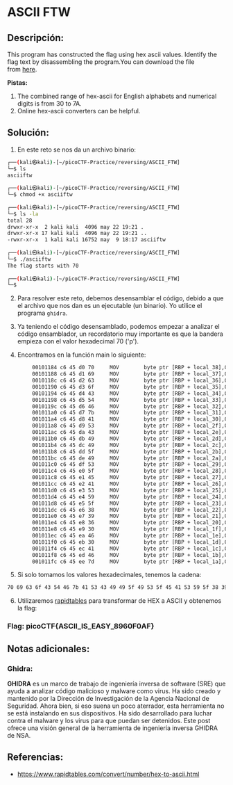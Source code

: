 # ASCII FTW

## Descripción: 
This program has constructed the flag using hex ascii values. Identify the flag text by disassembling the program.You can download the file from [here](https://artifacts.picoctf.net/c/508/asciiftw).

**Pistas:**
1. The combined range of hex-ascii for English alphabets and numerical digits is from 30 to 7A.
2. Online hex-ascii converters can be helpful.

## Solución:
1. En este reto se nos da un archivo binario:

```bash
┌──(kali㉿kali)-[~/picoCTF-Practice/reversing/ASCII_FTW]
└─$ ls
asciiftw
                                                                                                                                                 
┌──(kali㉿kali)-[~/picoCTF-Practice/reversing/ASCII_FTW]
└─$ chmod +x asciiftw
                                                                                                                                                 
┌──(kali㉿kali)-[~/picoCTF-Practice/reversing/ASCII_FTW]
└─$ ls -la
total 28
drwxr-xr-x  2 kali kali  4096 may 22 19:21 .
drwxr-xr-x 17 kali kali  4096 may 22 19:21 ..
-rwxr-xr-x  1 kali kali 16752 may  9 18:17 asciiftw
                                                                                                                                                 
┌──(kali㉿kali)-[~/picoCTF-Practice/reversing/ASCII_FTW]
└─$ ./asciiftw
The flag starts with 70
                                                                                                                                                 
┌──(kali㉿kali)-[~/picoCTF-Practice/reversing/ASCII_FTW]
└─$
```

2. Para resolver este reto, debemos desensamblar el código, debido a que el archivo que nos dan es un ejecutable (un binario). Yo utilice el programa `ghidra`.

3. Ya teniendo el código desensamblado, podemos empezar a analizar el código ensamblador, un recordatorio muy importante es que la bandera empieza con el valor hexadecimal 70 ('p').

4. Encontramos en la función main lo siguiente:

```bash
        00101184 c6 45 d0 70     MOV        byte ptr [RBP + local_38],0x70
        00101188 c6 45 d1 69     MOV        byte ptr [RBP + local_37],0x69
        0010118c c6 45 d2 63     MOV        byte ptr [RBP + local_36],0x63
        00101190 c6 45 d3 6f     MOV        byte ptr [RBP + local_35],0x6f
        00101194 c6 45 d4 43     MOV        byte ptr [RBP + local_34],0x43
        00101198 c6 45 d5 54     MOV        byte ptr [RBP + local_33],0x54
        0010119c c6 45 d6 46     MOV        byte ptr [RBP + local_32],0x46
        001011a0 c6 45 d7 7b     MOV        byte ptr [RBP + local_31],0x7b
        001011a4 c6 45 d8 41     MOV        byte ptr [RBP + local_30],0x41
        001011a8 c6 45 d9 53     MOV        byte ptr [RBP + local_2f],0x53
        001011ac c6 45 da 43     MOV        byte ptr [RBP + local_2e],0x43
        001011b0 c6 45 db 49     MOV        byte ptr [RBP + local_2d],0x49
        001011b4 c6 45 dc 49     MOV        byte ptr [RBP + local_2c],0x49
        001011b8 c6 45 dd 5f     MOV        byte ptr [RBP + local_2b],0x5f
        001011bc c6 45 de 49     MOV        byte ptr [RBP + local_2a],0x49
        001011c0 c6 45 df 53     MOV        byte ptr [RBP + local_29],0x53
        001011c4 c6 45 e0 5f     MOV        byte ptr [RBP + local_28],0x5f
        001011c8 c6 45 e1 45     MOV        byte ptr [RBP + local_27],0x45
        001011cc c6 45 e2 41     MOV        byte ptr [RBP + local_26],0x41
        001011d0 c6 45 e3 53     MOV        byte ptr [RBP + local_25],0x53
        001011d4 c6 45 e4 59     MOV        byte ptr [RBP + local_24],0x59
        001011d8 c6 45 e5 5f     MOV        byte ptr [RBP + local_23],0x5f
        001011dc c6 45 e6 38     MOV        byte ptr [RBP + local_22],0x38
        001011e0 c6 45 e7 39     MOV        byte ptr [RBP + local_21],0x39
        001011e4 c6 45 e8 36     MOV        byte ptr [RBP + local_20],0x36
        001011e8 c6 45 e9 30     MOV        byte ptr [RBP + local_1f],0x30
        001011ec c6 45 ea 46     MOV        byte ptr [RBP + local_1e],0x46
        001011f0 c6 45 eb 30     MOV        byte ptr [RBP + local_1d],0x30
        001011f4 c6 45 ec 41     MOV        byte ptr [RBP + local_1c],0x41
        001011f8 c6 45 ed 46     MOV        byte ptr [RBP + local_1b],0x46
        001011fc c6 45 ee 7d     MOV        byte ptr [RBP + local_1a],0x7d

```

5. Si solo tomamos los valores hexadecimales, tenemos la cadena:

```txt
70 69 63 6f 43 54 46 7b 41 53 43 49 49 5f 49 53 5f 45 41 53 59 5f 38 39 36 30 46 30 41 46 7d
```

6. Utilizaremos [rapidtables](https://www.rapidtables.com/convert/number/ascii-hex-bin-dec-converter.html) para transformar de HEX a ASCII y obtenemos la flag:

### Flag: picoCTF{ASCII_IS_EASY_8960F0AF}

## Notas adicionales:

### Ghidra:
**GHIDRA** es un marco de trabajo de ingeniería inversa de software (SRE) que ayuda a analizar código malicioso y malware como virus. Ha sido creado y mantenido por la Dirección de Investigación de la Agencia Nacional de Seguridad. Ahora bien, si eso suena un poco aterrador, esta herramienta no se está instalando en sus dispositivos. Ha sido desarrollado para luchar contra el malware y los virus para que puedan ser detenidos. Este post ofrece una visión general de la herramienta de ingeniería inversa GHIDRA de NSA.

## Referencias:
- https://www.rapidtables.com/convert/number/hex-to-ascii.html